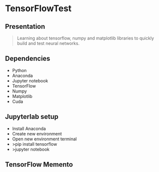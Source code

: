 # TensorFlowTest

## Presentation

>Learning about tensorflow, numpy and matplotlib libraries to quickly build and test neural networks.

## Dependencies

- Python
- Anaconda
- Jupyter notebook
- TensorFlow
- Numpy
- Matplotlib
- Cuda

## Jupyterlab setup

- Install Anaconda
- Create new environment
- Open new environment terminal
- \>pip install tensorflow
- \>jupyter notebook

## TensorFlow Memento

